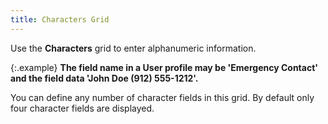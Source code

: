 ```yaml
---
title: Characters Grid
---
```



Use the **Characters** grid to enter  alphanumeric information.


{:.example}
**The field name in a **User**  profile may be 'Emergency Contact' and the field data 'John Doe (912)  555-1212'.**


You can define any number of character fields in this grid. By default  only four character fields are displayed.

